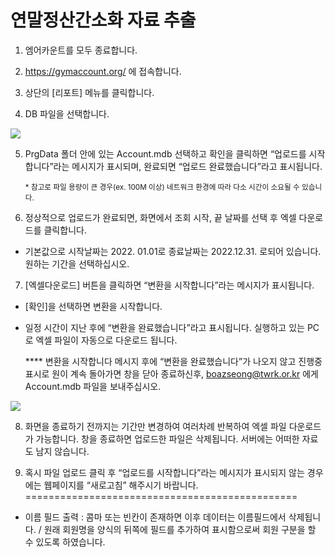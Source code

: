 # 연말정산간소화 자료 추출

1. 엠어카운트를 모두 종료합니다.

2. https://gymaccount.org/ 에 접속합니다.

3. 상단의 [리포트] 메뉴를 클릭합니다.

4. DB 파일을 선택합니다. 

**![](https://lh4.googleusercontent.com/2BMMFE3f1akymcYgBSqosiaYFTkDrcadWWSXuqZwRp0KZVpf2DMmRzzYhjeUderrSsuO9obWoa2U2-q7YxkflTjdLKZ49PNmhFsZsJghrchg5yduc3Mb2SlhfdvUnwWEvkslUEddyhjSePcUWxpBU8TQepp38WHMDm4Cmdkk5LafSgj4or7ntsdyWkypNQ)**

5. PrgData 폴더 안에 있는 Account.mdb 선택하고 확인을 클릭하면 “업로드를 시작합니다”라는 메시지가 표시되며, 완료되면 “업로드 완료했습니다”라고 표시됩니다.

    <sub>* 참고로 파일 용량이 큰 경우(ex. 100M 이상) 네트워크 환경에 따라 다소 시간이 소요될 수 있습니다.</sub>

6. 정상적으로 업로드가 완료되면, 화면에서 조회 시작, 끝 날짜를 선택 후 엑셀 다운로드를 클릭합니다.

- 기본값으로 시작날짜는 2022. 01.01로 종료날짜는 2022.12.31. 로되어 있습니다. 원하는 기간을 선택하십시오.

7. [엑셀다운로드] 버튼을 클릭하면 “변환을 시작합니다”라는 메시지가 표시됩니다. 

- [확인]을 선택하면 변환을 시작합니다. 

- 일정 시간이 지난 후에 “변환을 완료했습니다”라고 표시됩니다. 실행하고 있는 PC로 엑셀 파일이 자동으로 다운로드 됩니다. 

    **** 변환을 시작합니다 메시지 후에 “변환을 완료했습니다”가 나오지 않고 진행중 표시로 원이 계속 돌아가면 창을 닫아 종료하신후, boazseong@twrk.or.kr 에게 Account.mdb 파일을 보내주십시오.

**![](https://lh3.googleusercontent.com/cIxJ_Olf5HXMqOxwEV2XTtx5A736WQrizSr-E3VNsfbQTaP7AB1rvek9p1KGt_IiW3xuN9NPYAwZi9Y7nHTj26ceRmNevhuYeyepkx0gfhx7oBgtU1POlpks_CdSA-ax3s2miR7bLCaBSBj4vkRtadM392Nx62p2nJP1Vi9Mz3BqTdZT2lTwM68Qo92qoQ)**


8. 화면을 종료하기 전까지는 기간만 변경하여 여러차례 반복하여 엑셀 파일 다운로드가 가능합니다. 창을 종료하면 업로드한 파일은 삭제됩니다. 서버에는 어떠한 자료도 남지 않습니다.

9. 혹시 파일 업로드 클릭 후 “업로드를 시작합니다”라는 메시지가 표시되지 않는 경우에는 웹페이지를 “새로고침” 해주시기 바랍니다.
===============================================
* 이름 필드 출력 : 콤마 또는 빈칸이 존재하면 이후 데이터는 이름필드에서 삭제됩니다. / 원래 회원명을 양식의 뒤쪽에 필드를 추가하여 표시함으로써 회원 구분을 할 수 있도록 하였습니다.
